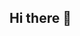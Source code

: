 ## Hi there 👋

<!--
**AydenGarcia00/AydenGarcia00** is a ✨ _special_ ✨ repository because its `README.md` (this file) appears on your GitHub profile.

Here are some ideas to get you started:

- 🔭 I’m currently working on ODU Computer Science Bachelors Degree
- 🌱 I’m currently learning Software Development, Calculus II, Theoretical Comp SCI, and more
- 👯 I’m looking to collaborate on anything but preferably works that relate to the law
- 🤔 I’m looking for help with game development and machine learning with python
- 💬 Ask me about anything I am open to discussion
- 📫 How to reach me: aydenbgarcia@gmail.com
- 😄 Pronouns: he/him
- ⚡ Fun fact: I am a scuba diver and skier in my free time, while also having a dog that looks like Scooby Doo
-->
